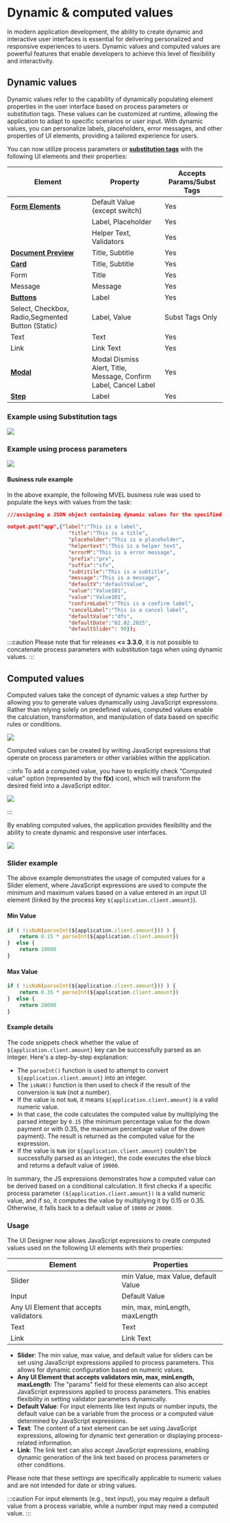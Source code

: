 # Dynamic & computed values

In modern application development, the ability to create dynamic and interactive user interfaces is essential for delivering personalized and responsive experiences to users. Dynamic values and computed values are powerful features that enable developers to achieve this level of flexibility and interactivity.

## Dynamic values

Dynamic values refer to the capability of dynamically populating element properties in the user interface based on process parameters or substitution tags. These values can be customized at runtime, allowing the application to adapt to specific scenarios or user input. With dynamic values, you can personalize labels, placeholders, error messages, and other properties of UI elements, providing a tailored experience for users.

You can now utilize process parameters or [**substitution tags**](../../platform-deep-dive/core-components/core-extensions/content-management/substitution-tags.md) with the following UI elements and their properties:


| Element                                                                 | Property                                                         | Accepts Params/Subst Tags |
| ----------------------------------------------------------------------- | ---------------------------------------------------------------- | ------------------------- |
| [**Form Elements**](./ui-component-types/form-elements)                 | Default Value (except switch)                                    | Yes                       |
|                                                                         | Label, Placeholder                                               | Yes                       |
|                                                                         | Helper Text, Validators                                          | Yes                       |
| [**Document Preview**](./ui-component-types/file-preview.md)            | Title, Subtitle                                                  | Yes                       |
| [**Card**](./ui-component-types/root-components/card.md)                | Title, Subtitle                                                  | Yes                       |
| Form                                                                    | Title                                                            | Yes                       |
| Message                                                                 | Message                                                          | Yes                       |
| [**Buttons**](./ui-component-types/buttons.md)                          | Label                                                            | Yes                       |
| Select, Checkbox, Radio,Segmented Button (Static)                       | Label, Value                                                     | Subst Tags Only           |
| Text                                                                    | Text                                                             | Yes                       |
| Link                                                                    | Link Text                                                        | Yes                       |
| [**Modal**](../../building-blocks/node/milestone-node.md#modal)         | Modal Dismiss Alert, Title, Message, Confirm Label, Cancel Label | Yes                       |
| [**Step**](../../building-blocks/node/milestone-node.md#stepper--steps) | Label                                                            | Yes                       |

### Example using Substitution tags

![](../../../release-notes/img/dynamic_val.gif)

### Example using process parameters

![](./img/dynamic_values_params.gif)

#### Business rule example

In the above example, the following MVEL business rule was used to populate the keys with values from the task:

```json
///assigning a JSON object containing dynamic values for the specified keys to the "app" key 

output.put("app",{"label":"This is a label",
                    "title":"This is a title",
                    "placeholder":"This is a placeholder",
                    "helpertext":"This is a helper text",
                    "errorM":"This is a error message",
                    "prefix":"prx",
                    "suffix":"sfx",
                    "subtitile":"This is a subtitle",
                    "message":"This is a message",
                    "defaultV":"defaultValue",
                    "value":"Value101",
                    "value":"Value101",
                    "confirmLabel":"This is a confirm label",
                    "cancelLabel":"This is a cancel label",
                    "defaultValue":"dfs",
                    "defaultDate":"02.02.2025",
                    "defaultSlider": 90});

```

:::caution
Please note that for releases **<= 3.3.0**, it is not possible to concatenate process parameters with substitution tags when using dynamic values.
:::

## Computed values

Computed values take the concept of dynamic values a step further by allowing you to generate values dynamically using JavaScript expressions. Rather than relying solely on predefined values, computed values enable the calculation, transformation, and manipulation of data based on specific rules or conditions. 

![](./img/computed1.png)

Computed values can be created by writing JavaScript expressions that operate on process parameters or other variables within the application. 

:::info
To add a computed value, you have to explicitly check “Computed value” option (represented by the **f(x)** icon), which will transform the desired field into a JavaScript editor.

<div class = "image-scaled">

![](./img/computed_default_value.png)

</div>

:::

By enabling computed values, the application provides flexibility and the ability to create dynamic and responsive user interfaces.

![](../../../release-notes/img/computed.gif)

### Slider example

The above example demonstrates the usage of computed values for a Slider element, where JavaScript expressions are used to compute the minimum and maximum values based on a value entered in an input UI element (linked by the process key `${application.client.amount}`).

#### Min Value

```js
if ( !isNaN(parseInt(${application.client.amount})) ) {
    return 0.15 * parseInt(${application.client.amount})
}  else {
    return 10000
}
```

#### Max Value


```js
if ( !isNaN(parseInt(${application.client.amount})) ) {
    return 0.35 * parseInt(${application.client.amount})
}  else {
    return 20000
}
```

#### Example details

The code snippets check whether the value of `${application.client.amount}` key can be successfully parsed as an integer. Here's a step-by-step explanation:

* The `parseInt()` function is used to attempt to convert `${application.client.amount}` into an integer.
* The `isNaN()` function is then used to check if the result of the conversion is `NaN` (not a number).
* If the value is not `NaN`, it means `${application.client.amount}` is a valid numeric value.
* In that case, the code calculates the computed value by multiplying the parsed integer by `0.15` (the minimum percentage value for the down payment or with 0.35, the maximum percentage value of the down payment). The result is returned as the computed value for the expression.
* If the value is `NaN` (or `${application.client.amount}` couldn't be successfully parsed as an integer), the code executes the else block and returns a default value of `10000`.

In summary, the JS expressions demonstrates how a computed value can be derived based on a conditional calculation. It first checks if a specific process parameter `(${application.client.amount})` is a valid numeric value, and if so, it computes the value by multiplying it by 0.15 or 0.35. Otherwise, it falls back to a default value of `10000` or `20000`.


### Usage

The UI Designer now allows JavaScript expressions to create computed values used on the following UI elements with their properties:


| Element                                | Properties                          |
| -------------------------------------- | ----------------------------------- |
| Slider                                 | min Value, max Value, default Value |
| Input                                  | Default Value                       |
| Any UI Element that accepts validators | min, max, minLength, maxLength      |
| Text                                   | Text                                |
| Link                                   | Link Text                           |


- **Slider**: The min value, max value, and default value for sliders can be set using JavaScript expressions applied to process parameters. This allows for dynamic configuration based on numeric values.
- **Any UI Element that accepts validators min, max, minLength, maxLength**: The "params" field for these elements can also accept JavaScript expressions applied to process parameters. This enables flexibility in setting validator parameters dynamically.
- **Default Value**: For input elements like text inputs or number inputs, the default value can be a variable from the process or a computed value determined by JavaScript expressions.
- **Text**: The content of a text element can be set using JavaScript expressions, allowing for dynamic text generation or displaying process-related information.
- **Link**: The link text can also accept JavaScript expressions, enabling dynamic generation of the link text based on process parameters or other conditions.

Please note that these settings are specifically applicable to numeric values and are not intended for date or string values.

:::caution
For input elements (e.g., text input), you may require a default value from a process variable, while a number input may need a computed value.
:::

